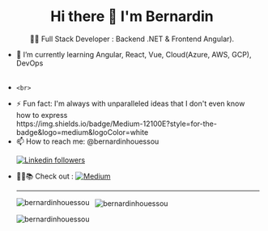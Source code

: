 <h1 align="center">
	Hi there 👋 I'm Bernardin
</h1>

<p align='center'>
  🧑‍💻 Full Stack Developer :  Backend .NET &  Frontend Angular).
</p>

<ul>
<li>🌱 I’m currently learning Angular, React, Vue, Cloud(Azure, AWS, GCP), DevOps </li>
<br>
<li>

	<br>
<li>⚡ Fun fact: I'm always with unparalleled ideas that I don't even know how to express</li>
https://img.shields.io/badge/Medium-12100E?style=for-the-badge&logo=medium&logoColor=white
<br>
<li>📫 How to reach me: @bernardinhouessou </p></li>
<p align="left">
	<a href="https://www.linkedin.com/in/bernardinhouessou">
	<img alt="Linkedin followers" src="https://img.shields.io/badge/followers-1.9K-blue?color=blue&logo=linkedin">
	</a>
</p>
<li>  📰📖📚 Check out : <a href="https://medium.com/@bernardin.houessou" target="_blank">
	<img alt="Medium" src="https://img.shields.io/badge/medium-40+-lightgrey?color=lightgrey&logo=medium"></a>
</li>

<hr>
<p align="center"> 
	<img align="left" 
		src="https://github-readme-stats.vercel.app/api/top-langs?username=bernardinhouessou&show_icons=true&locale=en&layout=compact" 
		alt="bernardinhouessou" />
</p>
<p>&nbsp; <img align="center" 
	src="https://github-readme-stats.vercel.app/api?username=bernardinhouessou&show_icons=true&locale=en" 
	alt="bernardinhouessou" /></p>
<p><img align="center" src="https://github-readme-streak-stats.herokuapp.com/?user=bernardinhouessou&"
	alt="bernardinhouessou" /></p>
</p>
